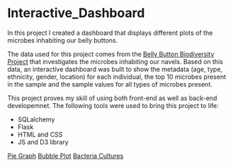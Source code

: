 # Interactive_Dashboard
In this project I created a dashboard that displays different plots of the microbes inhabiting our belly buttons. 

The data used for this project comes from the [Belly Button Biodiversity Project](http://robdunnlab.com/projects/belly-button-biodiversity/) that investigates the microbes inhabiting our navels. Based on this data, an interactive dashboard was built to show the metadata (age, type, ethnicity, gender, location) for each individual, the top 10 microbes present in the sample and the sample values for all types of microbes present. 

This project proves my skill of using both front-end as well as back-end developemnet. The following tools were used to bring this project to life:
- SQLalchemy
- Flask
- HTML and CSS
- JS and D3 library



[Pie Graph](pie_cart_example.png)
[Bubble Plot](bubble_plot_exaple.png)
[Bacteria Cultures](http://robdunnlab.com/wp-content/uploads/971.jpg)

